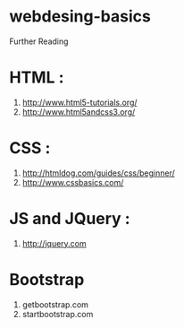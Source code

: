 # webdesing-basics

Further Reading

# HTML  :
1. http://www.html5-tutorials.org/
2. http://www.html5andcss3.org/

# CSS : 
1. http://htmldog.com/guides/css/beginner/
2. http://www.cssbasics.com/

# JS and JQuery :
1. http://jquery.com

# Bootstrap
1. getbootstrap.com
2. startbootstrap.com
